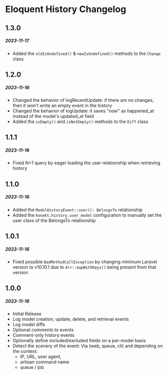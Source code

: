 # Eloquent History Changelog

## 1.3.0
##### 2023-11-17

- Added the `oldIsUndefined()` & `newIsUndefined()` methods to the `Change` class

## 1.2.0
##### 2023-11-16

- Changed the behavior of logRecentUpdate: if there are no changes, then it won't write an empty event in the history
- Changed the behavior of logUpdate: it saves "now" as happened_at instead of the model's updated_at field
- Added the `isEmpty()` and `isNotEmpty()` methods to the `Diff` class

## 1.1.1
##### 2023-11-16

- Fixed N+1 query by eager loading the user relationship when retrieving history

## 1.1.0
##### 2023-11-16

- Added the `ModelHistoryEvent::user(): BelongsTo` relationship
- Added the `konekt.history.user_model` configuration to manually set the user class of the BelongsTo relationship 

## 1.0.1
##### 2023-11-16

- Fixed possible `BadMethodCallException` by changing minimum Laravel version to v10.10.1 due to `Arr::mapWithKeys()` being present from that version

## 1.0.0
##### 2023-11-16

- Initial Release
- Log model creation, update, delete, and retrieval events
- Log model diffs
- Optional comments to events
- Comment-only history events
- Optionally define included/excluded fields on a per-model basis
- Detect the scenery of the event: Via (web, queue, cli) and depending on the context:
  - IP, URL, user agent,
  - artisan command name
  - queue / job

